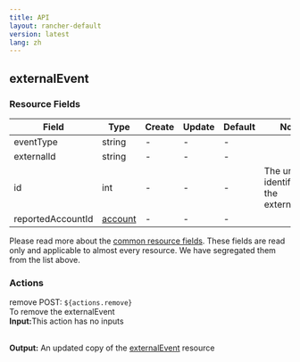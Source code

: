 ```yaml
---
title: API
layout: rancher-default
version: latest
lang: zh
---
```


## externalEvent



### Resource Fields

Field | Type | Create | Update | Default | Notes
---|---|---|---|---|---
eventType | string | - | - | - | 
externalId | string | - | - | - | 
id | int | - | - | - | The unique identifier for the externalEvent
reportedAccountId | [account]({{site.baseurl}}/rancher/{{page.version}}/{{page.lang}}/api/api-resources/account/) | - | - | - | 


Please read more about the [common resource fields]({{site.baseurl}}/rancher/{{page.version}}/{{page.lang}}/api/common/). 
These fields are read only and applicable to almost every resource. We have segregated them from the list above.








### Actions

<div class="action">
<span class="header">
remove
<span class="headerright">POST:  <code>${actions.remove}</code></span></span>
<div class="action-contents">
To remove the externalEvent
<br>

<span class="input">
<strong>Input:</strong>This action has no inputs</span>
<br>

<br>


<span class="output"><strong>Output:</strong> An updated copy of the <a href="/rancher/api/api-resources/externalEvent/">externalEvent</a> resource</span>
</div>
</div>

